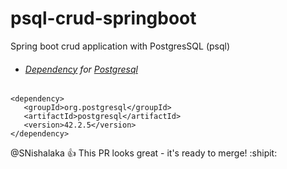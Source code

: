 # psql-crud-springboot
Spring boot crud application with PostgresSQL (psql)

- ###### [Dependency](https://mvnrepository.com/artifact/org.postgresql/postgresql/42.2.5) for [Postgresql](https://www.postgresql.org/)

```
<dependency>
   <groupId>org.postgresql</groupId>       
   <artifactId>postgresql</artifactId>
   <version>42.2.5</version>   
</dependency>
```

@SNishalaka :+1: This PR looks great - it's ready to merge! :shipit:
